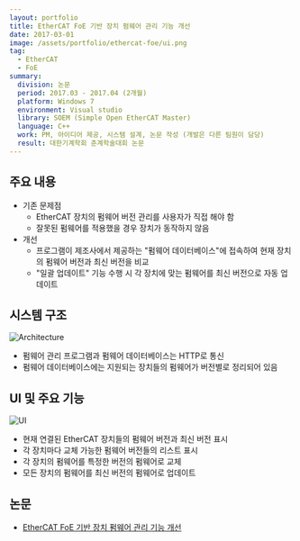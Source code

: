 ```yaml
---
layout: portfolio
title: EtherCAT FoE 기반 장치 펌웨어 관리 기능 개선
date: 2017-03-01
image: /assets/portfolio/ethercat-foe/ui.png
tag:
  - EtherCAT
  - FoE
summary:
  division: 논문
  period: 2017.03 - 2017.04 (2개월)
  platform: Windows 7
  environment: Visual studio
  library: SOEM (Simple Open EtherCAT Master)
  language: C++
  work: PM, 아이디어 제공, 시스템 설계, 논문 작성 (개발은 다른 팀원이 담당)
  result: 대한기계학회 춘계학술대회 논문
---
```


## 주요 내용

* 기존 문제점
  * EtherCAT 장치의 펌웨어 버전 관리를 사용자가 직접 해야 함
  * 잘못된 펌웨어를 적용했을 경우 장치가 동작하지 않음
* 개선
  * 프로그램이 제조사에서 제공하는 "펌웨어 데이터베이스"에 접속하여 현재 장치의 펌웨어 버전과 최신 버전을 비교
  * "일괄 업데이트" 기능 수행 시 각 장치에 맞는 펌웨어를 최신 버전으로 자동 업데이트

## 시스템 구조

![Architecture]({{site.baseurl}}/assets/portfolio/ethercat-foe/architecture.png)

* 펌웨어 관리 프로그램과 펌웨어 데이터베이스는 HTTP로 통신
* 펌웨어 데이터베이스에는 지원되는 장치들의 펌웨어가 버전별로 정리되어 있음

## UI 및 주요 기능

![UI]({{site.baseurl}}/assets/portfolio/ethercat-foe/ui.png)

* 현재 연결된 EtherCAT 장치들의 펌웨어 버전과 최신 버전 표시
* 각 장치마다 교체 가능한 펌웨어 버전들의 리스트 표시
* 각 장치의 펌웨어를 특정한 버전의 펌웨어로 교체
* 모든 장치의 펌웨어를 최신 버전의 펌웨어로 업데이트

## 논문

* [EtherCAT FoE 기반 장치 펌웨어 관리 기능 개선](http://www.dbpia.co.kr/Journal/ArticleDetail/NODE07182218)

